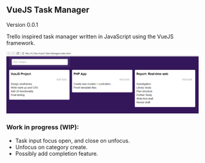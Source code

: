 ## VueJS Task Manager
Version 0.0.1

Trello inspired task manager written in JavaScript using the VueJS framework.

![Task Manager](screenshot.png?raw=true "Task Manager")

### Work in progress (WIP):
* Task input focus open, and close on unfocus.
* Unfocus on category create.
* Possibly add completion feature.